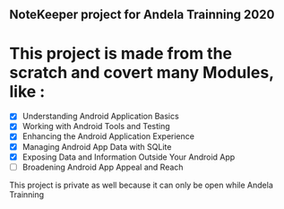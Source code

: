 ## NoteKeeper project for Andela Trainning 2020

# This project is made from the scratch and covert many Modules, like : 

- [x] Understanding Android Application Basics
- [x] Working with Android Tools and Testing
- [x] Enhancing the Android Application Experience
- [x] Managing Android App Data with SQLite
- [x] Exposing Data and Information Outside Your Android App
- [ ] Broadening Android App Appeal and Reach

This project is private as well because it can only be open while Andela Trainning
